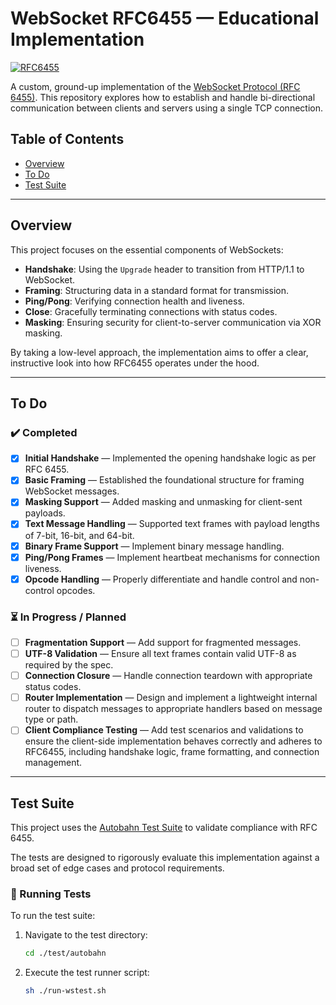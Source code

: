 # WebSocket RFC6455 — Educational Implementation

[![RFC6455](https://img.shields.io/badge/WebSocket-RFC%206455-brightgreen)](https://datatracker.ietf.org/doc/html/rfc6455)

A custom, ground-up implementation of the [WebSocket Protocol (RFC 6455)](https://datatracker.ietf.org/doc/html/rfc6455). This repository explores how to establish and handle bi-directional communication between clients and servers using a single TCP connection.

## Table of Contents

- [Overview](#overview)
- [To Do](#to-do)
- [Test Suite](#test-suite)

---

## Overview

This project focuses on the essential components of WebSockets:

- **Handshake**: Using the `Upgrade` header to transition from HTTP/1.1 to WebSocket.
- **Framing**: Structuring data in a standard format for transmission.
- **Ping/Pong**: Verifying connection health and liveness.
- **Close**: Gracefully terminating connections with status codes.
- **Masking**: Ensuring security for client-to-server communication via XOR masking.

By taking a low-level approach, the implementation aims to offer a clear, instructive look into how RFC6455 operates under the hood.

---

## To Do

### ✔️ Completed
- [x] **Initial Handshake** — Implemented the opening handshake logic as per RFC 6455.
- [x] **Basic Framing** — Established the foundational structure for framing WebSocket messages.
- [x] **Masking Support** — Added masking and unmasking for client-sent payloads.
- [x] **Text Message Handling** — Supported text frames with payload lengths of 7-bit, 16-bit, and 64-bit.
- [x] **Binary Frame Support** — Implement binary message handling.
- [x] **Ping/Pong Frames** — Implement heartbeat mechanisms for connection liveness.
- [x] **Opcode Handling** — Properly differentiate and handle control and non-control opcodes.

### ⏳ In Progress / Planned
- [ ] **Fragmentation Support** — Add support for fragmented messages.
- [ ] **UTF-8 Validation** — Ensure all text frames contain valid UTF-8 as required by the spec.
- [ ] **Connection Closure** — Handle connection teardown with appropriate status codes.
- [ ] **Router Implementation** — Design and implement a lightweight internal router to dispatch messages to appropriate handlers based on message type or path.
- [ ] **Client Compliance Testing** — Add test scenarios and validations to ensure the client-side implementation behaves correctly and adheres to RFC6455, including handshake logic, frame formatting, and connection management.

---

## Test Suite

This project uses the [Autobahn Test Suite](https://github.com/crossbario/autobahn-testsuite) to validate compliance with RFC 6455.

The tests are designed to rigorously evaluate this implementation against a broad set of edge cases and protocol requirements.

### 🧪 Running Tests

To run the test suite:

1. Navigate to the test directory:

   ```bash
   cd ./test/autobahn
   ```
   
2. Execute the test runner script:

   ```bash
   sh ./run-wstest.sh
   ```
